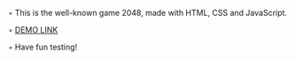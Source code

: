 ◦ This is the well-known game 2048, made with HTML, CSS and JavaScript. 

◦ [DEMO LINK](https://zhenija.github.io/TodoApp/)

◦ Have fun testing!
